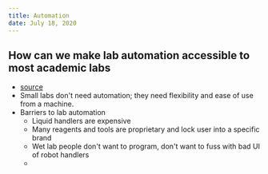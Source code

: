 ```yaml
---
title: Automation
date: July 18, 2020
---
```


## How can we make lab automation accessible to most academic labs
* [source](https://www.reddit.com/r/labrats/comments/9mavxz/how_can_we_make_lab_automation_accessible_to_most/)
* Small labs don't need automation; they need flexibility and ease of use from a machine.
* Barriers to lab automation
    * Liquid handlers are expensive
    * Many reagents and tools are proprietary and lock user into a specific brand
    * Wet lab people don't want to program, don't want to fuss with bad UI of robot handlers
    * 

